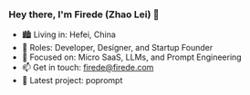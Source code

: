 ### Hey there, I'm Firede (Zhao Lei) 👋

- 🏙️ Living in: Hefei, China
- 👔 Roles: Developer, Designer, and Startup Founder
- 🎯 Focused on: Micro SaaS, LLMs, and Prompt Engineering
- 📫 Get in touch: firede@firede.com
- 🚀 Latest project: poprompt
